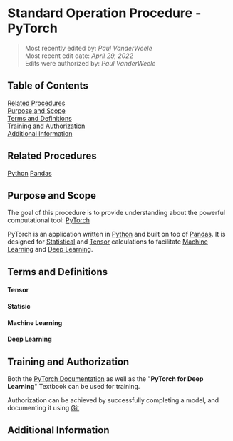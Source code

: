 # Standard Operation Procedure - PyTorch

>Most recently edited by: *Paul VanderWeele*  
>Most recent edit date: *April 29, 2022*  
>Edits were authorized by: *Paul VanderWeele*

## Table of Contents

[Related Procedures](#related-procedures)  
[Purpose and Scope](#purpose-and-scope)  
[Terms and Definitions](#terms-and-definitions)  
[Training and Authorization](#training-and-authorization)  
[Additional Information](#additional-information)  

## Related Procedures

[Python](./Python.md)
[Pandas](./Pandas.md)

## Purpose and Scope

The goal of this procedure is to provide understanding about the powerful computational tool: [PyTorch](https://pytorch.org/)

PyTorch is an application written in [Python](./Python.md) and built on top of [Pandas](./Pandas.md). It is designed for [Statistical](#statistic) and [Tensor](#tensor) calculations to facilitate [Machine Learning](#machine-learning) and [Deep Learning](#deep-learning).

## Terms and Definitions

#### Tensor

#### Statisic

#### Machine Learning

#### Deep Learning

## Training and Authorization

Both the [PyTorch Documentation](https://pytorch.org/docs/stable/index.html) as well as the "**PyTorch for Deep Learning**" Textbook can be used for training.

Authorization can be achieved by successfully completing a model, and documenting it using [Git](./Git.md)

## Additional Information
